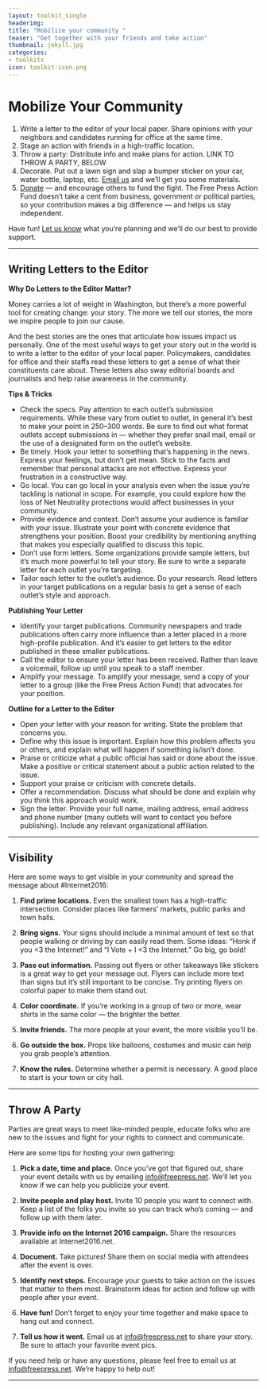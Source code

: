 ```yaml
---
layout: toolkit_single
headerimg:
title: "Mobilize your community "
teaser: "Get together with your friends and take action"
thumbnail: jekyll.jpg
categories:
- toolkits
icon: toolkit-icon.png
---
```

# Mobilize Your Community

 1. Write a letter to the editor of your local paper. Share opinions with your neighbors and candidates running for office at the same time. 
 1. Stage an action with friends in a high-traffic location. 
 1. Throw a party: Distribute info and make plans for action. LINK TO THROW A PARTY, BELOW
 1. Decorate. Put out a lawn sign and slap a bumper sticker on your car, water bottle, laptop, etc. <a href="mailto:info@freepress.net?subject=Internet 2016 materials inquiry">Email us</a> and we’ll get you some materials.
 1. [Donate](https://act.freepress.net/donate/single/?source=internet2016) — and encourage others to fund the fight. The Free Press Action Fund doesn’t take a cent from business, government or political parties, so your contribution makes a big difference — and helps us stay independent.

Have fun! <a href="mailto:info@freepress.net?subject=Internet 2016 planning support">Let us know</a> what you’re planning and we’ll do our best to provide support.

***

## Writing Letters to the Editor

**Why Do Letters to the Editor Matter?**

Money carries a lot of weight in Washington, but there’s a more powerful tool for creating change: your story. The more we tell our stories, the more we inspire people to join our cause.

And the best stories are the ones that articulate how issues impact us personally. One of the most useful ways to get your story out in the world is to write a letter to the editor of your local paper. Policymakers, candidates for office and their staffs read these letters to get a sense of what their constituents care about. These letters also sway editorial boards and journalists and help raise awareness in the community.

**Tips & Tricks**

* Check the specs. Pay attention to each outlet’s submission requirements. While these vary from outlet to outlet, in general it’s best to make your point in 250–300 words. Be sure to find out what format outlets accept submissions in — whether they prefer snail mail, email or the use of a designated form on the outlet’s website.
* Be timely. Hook your letter to something that’s happening in the news. 
Express your feelings, but don’t get mean. Stick to the facts and remember that personal attacks are not effective. Express your frustration in a constructive way.
* Go local. You can go local in your analysis even when the issue you’re tackling is national in scope. For example, you could explore how the loss of Net Neutrality protections would affect businesses in your community. 
* Provide evidence and context. Don’t assume your audience is familiar with your issue. Illustrate your point with concrete evidence that strengthens your position. Boost your credibility by mentioning anything that makes you especially qualified to discuss this topic.
* Don’t use form letters. Some organizations provide sample letters, but it’s much more powerful to tell your story. Be sure to write a separate letter for each outlet you’re targeting.
* Tailor each letter to the outlet’s audience. Do your research. Read letters in your target publications on a regular basis to get a sense of each outlet’s style and approach. 

**Publishing Your Letter**
* Identify your target publications. Community newspapers and trade publications often carry more influence than a letter placed in a more high-profile publication. And it’s easier to get letters to the editor published in these smaller publications.
* Call the editor to ensure your letter has been received. Rather than leave a voicemail, follow up until you speak to a staff member.
* Amplify your message. To amplify your message, send a copy of your letter to a group (like the Free Press Action Fund) that advocates for your position. 

**Outline for a Letter to the Editor**
* Open your letter with your reason for writing. State the problem that concerns you.
* Define why this issue is important. Explain how this problem affects you or others, and explain what will happen if something is/isn’t done.
* Praise or criticize what a public official has said or done about the issue. Make a positive or critical statement about a public action related to the issue.
* Support your praise or criticism with concrete details.
* Offer a recommendation. Discuss what should be done and explain why you think this approach would work.
* Sign the letter. Provide your full name, mailing address, email address and phone number (many outlets will want to contact you before publishing). Include any relevant organizational affiliation.

***
## Visibility

Here are some ways to get visible in your community and spread the message about #Internet2016:

 1. **Find prime locations.** Even the smallest town has a high-traffic intersection. Consider places like farmers’ markets, public parks and town halls. 

 1. **Bring signs.** Your signs should include a minimal amount of text so that people walking or driving by can easily read them. Some ideas: “Honk if you <3 the Internet!” and “I Vote + I <3 the Internet.” Go big, go bold!

 1. **Pass out information.** Passing out flyers or other takeaways like stickers is a great way to get your message out. Flyers can include more text than signs but it’s still important to be concise. Try printing flyers on colorful paper to make them stand out.

 1. **Color coordinate.** If you’re working in a group of two or more, wear shirts in the same color — the brighter the better.

 1. **Invite friends.** The more people at your event, the more visible you’ll be.

 1. **Go outside the box.** Props like balloons, costumes and music can help you grab people’s attention. 

 1. **Know the rules.** Determine whether a permit is necessary. A good place to start is your town or city hall. 
 
***
## Throw A Party

Parties are great ways to meet like-minded people, educate folks who are new to the issues and fight for your rights to connect and communicate.

Here are some tips for hosting your own gathering:

 1. **Pick a date, time and place.** Once you’ve got that figured out, share your event details with us by emailing info@freepress.net. We’ll let you know if we can help you publicize your event.
 
 1. **Invite people and play host.** Invite 10 people you want to connect with. Keep a list of the folks you invite so you can track who’s coming — and follow up with them later.
 
 1. **Provide info on the Internet 2016 campaign.** Share the resources available at Internet2016.net.
 
 1. **Document.** Take pictures! Share them on social media with attendees after the event is over.
 
 1. **Identify next steps.** Encourage your guests to take action on the issues that matter to them most. Brainstorm ideas for action and follow up with people after your event. 
 
 1. **Have fun!** Don’t forget to enjoy your time together and make space to hang out and connect.
 
 1. **Tell us how it went.** Email us at info@freepress.net to share your story. Be sure to attach your favorite event pics.

If you need help or have any questions, please feel free to email us at <a href="mailto:info@freepress.net">info@freepress.net</a>. We’re happy to help out!

***
